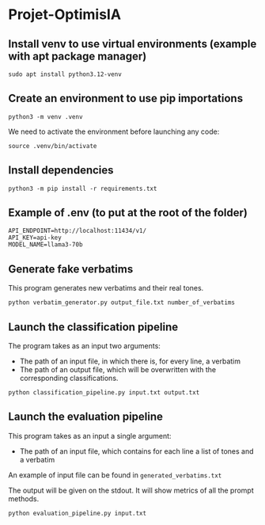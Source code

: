 # Projet-OptimisIA


## Install venv to use virtual environments (example with apt package manager)
```
sudo apt install python3.12-venv
```

## Create an environment to use pip importations
```
python3 -m venv .venv
```
We need to activate the environment before launching any code:
```
source .venv/bin/activate
```

## Install dependencies
```
python3 -m pip install -r requirements.txt
```

## Example of .env (to put at the root of the folder)
```
API_ENDPOINT=http://localhost:11434/v1/
API_KEY=api-key
MODEL_NAME=llama3-70b
```

## Generate fake verbatims
This program generates new verbatims and their real tones.
```
python verbatim_generator.py output_file.txt number_of_verbatims
```

## Launch the classification pipeline
The program takes as an input two arguments:
- The path of an input file, in which there is, for every line, a verbatim
- The path of an output file, which will be overwritten with the corresponding classifications.
```
python classification_pipeline.py input.txt output.txt
```

## Launch the evaluation pipeline
This program takes as an input a single argument:
- The path of an input file, which contains for each line a list of tones and a verbatim

An example of input file can be found in `generated_verbatims.txt`

The output will be given on the stdout. It will show metrics of all the prompt methods.
```
python evaluation_pipeline.py input.txt
```
